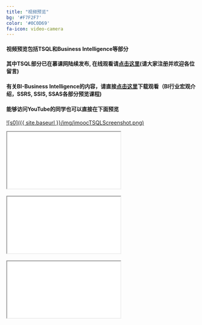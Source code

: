 ```yaml
---
title: "视频预览"
bg: '#F7F2F7'
color: '#0C0D69'
fa-icon: video-camera
---
```


#### 视频预览包括**TSQL**和**Business Intelligence**等部分

#### 其中**TSQL**部分已在慕课网陆续发布, 在线观看请<a href="http://www.imooc.com/learn/435" target="_blank"><strong>点击这里</strong></a>(**请大家注册并欢迎各位留言**)

#### 有关**BI-Business Intelligence**的内容，请直接<a href="https://pan.baidu.com/disk/home#path=%252FImooc_TSQL_MP4%252FXiaoYuClassroom_WebpageSharedFolder" target="_blank"><strong>点击这里</strong></a>下载观看（**BI行业宏观介绍，SSRS, SSIS, SSAS各部分预览课程**)

#### 能够访问YouTube的同学也可以直接在下面预览

[![s0]({{ site.baseurl }}/img/imoocTSQLScreenshot.png)](http://www.imooc.com/learn/435)
<br />

<div class="icontain"><iframe src="//www.youtube.com/embed/9WdLdxVcxXs" allowfullscreen></iframe></div>
<br /> 

<div class="icontain"><iframe src="//www.youtube.com/embed/bn2BIX1dm5s" allowfullscreen></iframe></div>
<br />

<div class="icontain"><iframe src="//www.youtube.com/embed/ThWbvD7rQjM" allowfullscreen></iframe></div>

